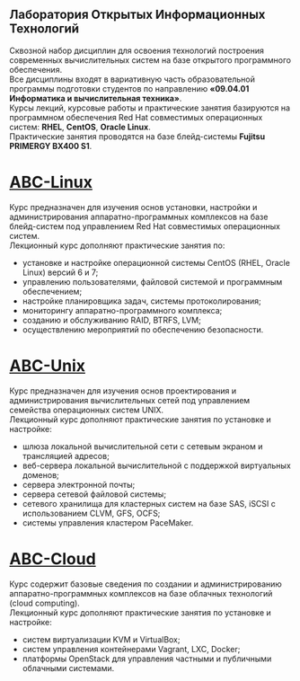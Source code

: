 ## Лаборатория Открытых Информационных Технологий

Сквозной набор дисциплин для освоения технологий построения современных вычислительных систем на базе открытого программного обеспечения.  
Все дисциплины входят в вариативную часть образовательной программы подготовки студентов по направлению **«09.04.01 Информатика и вычислительная техника»**.  
Курсы лекций, курсовые работы и практические занятия базируются на  
программном обеспечения Red Hat совместимых операционных систем: **RHEL**, **CentOS**, **Oracle Linux**.  
Практические занятия проводятся на базе блейд-системы **Fujitsu PRIMERGY BX400 S1**.

# [ABC-Linux](//openit/abc-unxi.html)

Курс предназначен для изучения основ установки, настройки и администрирования аппаратно-программных комплексов на базе блейд-систем под управлением Red Hat совместимых операционных систем.  
Лекционный курс дополняют практические занятия по:

* установке и настройке операционной системы CentOS \(RHEL, Oracle Linux\) версий 6 и 7;
* управлению пользователями, файловой системой и программным обеспечением;
* настройке планировщика задач, системы протоколирования;
* мониторингу аппаратно-программного комплекса;
* созданию и обслуживанию RAID, BTRFS, LVM;
* осуществлению мероприятий по обеспечению безопасности.

# [ABC-Unix](https://openit-guap-ru.github.io/ABC-Unix)

Курс предназначен для изучения основ проектирования и администрирования вычислительных сетей под управлением семейства операционных систем UNIX.  
Лекционный курс дополняют практические занятия по установке и настройке:

* шлюза локальной вычислительной сети с сетевым экраном и трансляцией адресов;
* веб-сервера локальной вычислительной с поддержкой виртуальных доменов;
* сервера электронной почты;
* сервера сетевой файловой системы;
* сетевого хранилища для кластерных систем на базе SAS, iSCSI c использованием СLVM, GFS, OCFS;
* системы управления кластером PaceMaker.

# [ABC-Cloud](https://openit-guap-ru.github.io/ABC-Cloud)

Курс содержит базовые сведения по создании и администрированию аппаратно-программных комплексов на базе облачных технологий \(cloud computing\).  
Лекционный курс дополняют практические занятия по установке и настройке:

* систем виртуализации KVM и VirtualBox;
* систем управления контейнерами Vagrant, LXC, Docker;
* платформы OpenStack для управления частными и публичными облачными системами.



